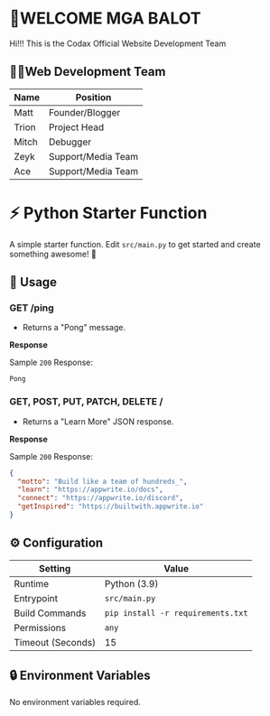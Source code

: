 # 🦆WELCOME MGA BALOT

Hi!!! This is the Codax Official Website Development Team


## 🧑‍🏫Web Development Team

| Name       | Position                          |
| ----------------- | --------------------------------- |
| Matt               | Founder/Blogger|
| Trion              | Project Head                    |
| Mitch              | Debugger                   |
| Zeyk               | Support/Media Team     |
| Ace                | Support/Media Team                          |










# ⚡ Python Starter Function

A simple starter function. Edit `src/main.py` to get started and create something awesome! 🚀

## 🧰 Usage

### GET /ping

- Returns a "Pong" message.

**Response**

Sample `200` Response:

```text
Pong
```

### GET, POST, PUT, PATCH, DELETE /

- Returns a "Learn More" JSON response.

**Response**

Sample `200` Response:

```json
{
  "motto": "Build like a team of hundreds_",
  "learn": "https://appwrite.io/docs",
  "connect": "https://appwrite.io/discord",
  "getInspired": "https://builtwith.appwrite.io"
}
```

## ⚙️ Configuration

| Setting           | Value                             |
| ----------------- | --------------------------------- |
| Runtime           | Python (3.9)                      |
| Entrypoint        | `src/main.py`                     |
| Build Commands    | `pip install -r requirements.txt` |
| Permissions       | `any`                             |
| Timeout (Seconds) | 15                                |

## 🔒 Environment Variables

No environment variables required.

